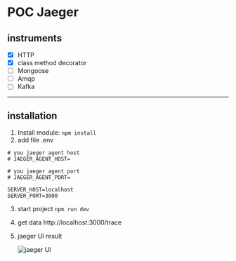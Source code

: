 # POC Jaeger

## instruments

- [x] HTTP
- [x] class method decorator
- [ ] Mongoose
- [ ] Amqp
- [ ] Kafka

---

## installation

1. Install module:
   `npm install`
2. add file .env

```
# you jaeger agent host
# JAEGER_AGENT_HOST=

# you jaeger agent port
# JAEGER_AGENT_PORT=

SERVER_HOST=localhost
SERVER_PORT=3000
```

3. start project
   `npm run dev`

4. get data http://localhost:3000/trace

5. jaeger UI result

   ![jaeger UI](https://i.ibb.co/tLtYY6z/Screen-Shot-2563-06-17-at-11-50-42.png)
